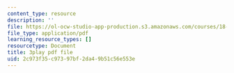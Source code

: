 ```yaml
---
content_type: resource
description: ''
file: https://ol-ocw-studio-app-production.s3.amazonaws.com/courses/18-01sc-single-variable-calculus-fall-2010/2c973f35c97397bf2da49b51c56e553e_YN7k_bXXggY.pdf
file_type: application/pdf
learning_resource_types: []
resourcetype: Document
title: 3play pdf file
uid: 2c973f35-c973-97bf-2da4-9b51c56e553e
---
```


